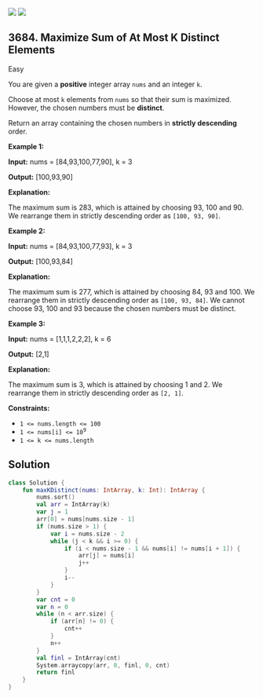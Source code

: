 [![](https://img.shields.io/github/stars/javadev/LeetCode-in-Kotlin?label=Stars&style=flat-square)](https://github.com/javadev/LeetCode-in-Kotlin)
[![](https://img.shields.io/github/forks/javadev/LeetCode-in-Kotlin?label=Fork%20me%20on%20GitHub%20&style=flat-square)](https://github.com/javadev/LeetCode-in-Kotlin/fork)

## 3684\. Maximize Sum of At Most K Distinct Elements

Easy

You are given a **positive** integer array `nums` and an integer `k`.

Choose at most `k` elements from `nums` so that their sum is maximized. However, the chosen numbers must be **distinct**.

Return an array containing the chosen numbers in **strictly descending** order.

**Example 1:**

**Input:** nums = [84,93,100,77,90], k = 3

**Output:** [100,93,90]

**Explanation:**

The maximum sum is 283, which is attained by choosing 93, 100 and 90. We rearrange them in strictly descending order as `[100, 93, 90]`.

**Example 2:**

**Input:** nums = [84,93,100,77,93], k = 3

**Output:** [100,93,84]

**Explanation:**

The maximum sum is 277, which is attained by choosing 84, 93 and 100. We rearrange them in strictly descending order as `[100, 93, 84]`. We cannot choose 93, 100 and 93 because the chosen numbers must be distinct.

**Example 3:**

**Input:** nums = [1,1,1,2,2,2], k = 6

**Output:** [2,1]

**Explanation:**

The maximum sum is 3, which is attained by choosing 1 and 2. We rearrange them in strictly descending order as `[2, 1]`.

**Constraints:**

*   `1 <= nums.length <= 100`
*   <code>1 <= nums[i] <= 10<sup>9</sup></code>
*   `1 <= k <= nums.length`

## Solution

```kotlin
class Solution {
    fun maxKDistinct(nums: IntArray, k: Int): IntArray {
        nums.sort()
        val arr = IntArray(k)
        var j = 1
        arr[0] = nums[nums.size - 1]
        if (nums.size > 1) {
            var i = nums.size - 2
            while (j < k && i >= 0) {
                if (i < nums.size - 1 && nums[i] != nums[i + 1]) {
                    arr[j] = nums[i]
                    j++
                }
                i--
            }
        }
        var cnt = 0
        var n = 0
        while (n < arr.size) {
            if (arr[n] != 0) {
                cnt++
            }
            n++
        }
        val finl = IntArray(cnt)
        System.arraycopy(arr, 0, finl, 0, cnt)
        return finl
    }
}
```